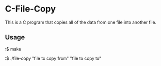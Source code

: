 # C-File-Copy

This is a C program that copies all of the data from one file into another file.

## Usage

:$ make

:$ ./file-copy "file to copy from" "file to copy to"
